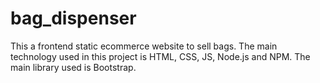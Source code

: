 # bag_dispenser

This a frontend static ecommerce website to sell bags. 
The main technology used in this project is HTML, CSS, JS, Node.js and NPM.
The main library used is Bootstrap.
